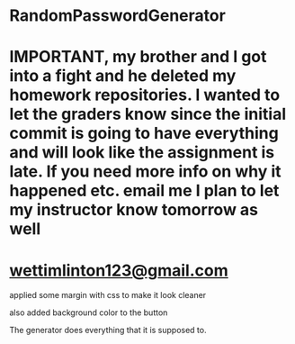 # RandomPasswordGenerator

# IMPORTANT, my brother and I got into a fight and he deleted my homework repositories. I wanted to let the graders know since the initial commit is going to have everything and will look like the assignment is late. If you need more info on why it happened etc. email me I plan to let my instructor know tomorrow as well

# wettimlinton123@gmail.com

applied some margin with css to make it look cleaner

also added background color to the button

The generator does everything that it is supposed to.

